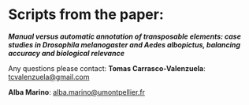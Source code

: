 # Scripts from the paper:

**_Manual versus automatic annotation of transposable elements: case studies in Drosophila melanogaster and Aedes albopictus, balancing accuracy and biological relevance_**


Any questions please contact:
**Tomas Carrasco-Valenzuela**: tcvalenzuela@gmail.com

**Alba Marino**: alba.marino@umontpellier.fr
